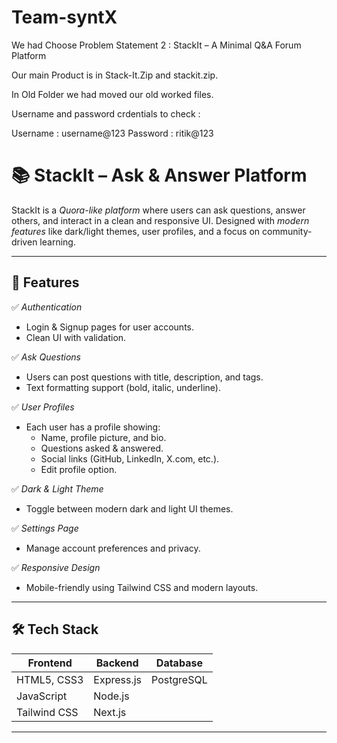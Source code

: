 # Team-syntX

We had Choose Problem Statement 2 :  StackIt – A Minimal Q&A Forum Platform


Our main Product is in Stack-It.Zip and stackit.zip.  


In Old Folder we had moved our old worked files.


Username and password crdentials to check :

Username : username@123
Password : ritik@123

# 📚 StackIt – Ask & Answer Platform

StackIt is a *Quora-like platform* where users can ask questions, answer others, and interact in a clean and responsive UI. Designed with *modern features* like dark/light themes, user profiles, and a focus on community-driven learning.

---

## 🚀 Features

✅ *Authentication*
- Login & Signup pages for user accounts.  
- Clean UI with validation.

✅ *Ask Questions*
- Users can post questions with title, description, and tags.  
- Text formatting support (bold, italic, underline).  

✅ *User Profiles*
- Each user has a profile showing:
  - Name, profile picture, and bio.
  - Questions asked & answered.
  - Social links (GitHub, LinkedIn, X.com, etc.).
  - Edit profile option.

✅ *Dark & Light Theme*
- Toggle between modern dark and light UI themes.

✅ *Settings Page*
- Manage account preferences and privacy.

✅ *Responsive Design*
- Mobile-friendly using Tailwind CSS and modern layouts.

---

## 🛠 Tech Stack

| Frontend        | Backend        | Database     |
|-----------------|----------------|--------------|
| HTML5, CSS3     | Express.js     | PostgreSQL   |
| JavaScript      | Node.js        |              |
| Tailwind CSS    | Next.js        |              |

---



